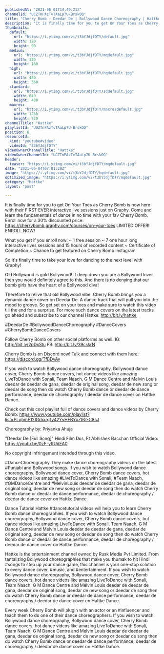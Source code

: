 ```yaml
---
publishedAt: "2021-06-01T14:49:21Z"
channelId: "UCZTnPAzTvTAaLp7U-BrskOQ"
title: "Cherry Bomb - Deedar De | Bollywood Dance Choreography | Hattke"
description: "It is finally time for you to get On Your Toes as Cherry Bomb is now here with their FIRST EVER interactive live sessions just on Graphy. Come and learn the fundamentals of dance in no time with your fav Cherry Bomb. \nEnroll now for a 30% discounted price: https://cherrybomb.graphy.com/courses/on-your-toes LIMITED OFFER! ENROLL NOW! \n\nWhat you get if you enroll now: \n~ 1 free session \n~ 7 one hour long interactive lives sessions and 15 hours of recorded content \n~ Certificate of Completion \n~ Chance to get featured on Cherry Bomb Instagram\n\nSo it's finally time to take your love for dancing to the next level with Graphy! \n\nOld Bollywood is gold Bollywood! If deep down you are a Bollywood lover then you would definitely agree to this. And there is no denying that our bomb girls have the heart of a Bollywood diva! \n\nTherefore to relive that old Bollywood vibe, Cherry Bomb brings you a dynamic dance cover on Deedar De. A dance track that will pull you into the mood to groove. So get set on your toes and make sure to watch this video till the end for a surprise. For more such dance covers on the latest tracks go ahead and subscribe to our channel Hattke: http://bit.ly/hattke_\n\n#DeedarDe #BollywoodDanceChoreography #DanceCovers #CherryBombDanceCovers\n\nFollow Cherry Bomb on other social platforms as well: \nIG: http://bit.ly/2pDxStu \nFB: http://bit.ly/39cskrN\n\nCherry Bomb is on Discord now! Talk and connect with them here: https://discord.gg/TfBDvAv\n\nIf you wish to watch Bollywood dance choreography, Bollywood dance cover, Cherry Bomb dance covers, hot dance videos like amazing LiveToDance with Sonali, Team Naach, G M Dance Centre and Melvin Louis deedar de deedar de gana, deedar de original song, deedar de new song or deedar de song then do watch Cherry Bomb dance or deedar de dance performance, deedar de choreography / deedar de dance cover on Hattke Dance. \n\nCheck out this cool playlist full of dance covers and dance videos by Cherry Bomb: https://www.youtube.com/playlist?list=PLqhmE12IGrhxrg1y42YvHFBYuZ9G-C8sJ\n\nChoreography by: Priyanka Ahuja\n\n\"Deedar De [Full Song]\" Hindi Film Dus, Ft Abhishek Bacchan\nOfficial Video: https://youtu.be/0zF-yRUdEA0\n\nNo copyright infringement intended through this video.\n\n#DanceChoreography\nThey make dance choreography videos on the latest #Punjabi and Bollywood songs. If you wish to watch Bollywood dance choreography, Bollywood dance cover, Cherry Bomb dance covers, hot dance videos like amazing #LiveToDance with Sonali, #Team Naach, #GMDanceCentre and #MelvinLouis deedar de deedar de gana, deedar de original song, deedar de new song or deedar de song then do watch Cherry Bomb dance or deedar de dance performance, deedar de choreography / deedar de dance cover on Hattke Dance. \n\nDance Tutorial\nHattke #dancetutorial videos will help you to learn Cherry Bomb dance choreographies. If you wish to watch Bollywood dance choreography, Bollywood dance cover, Cherry Bomb dance covers, hot dance videos like amazing LiveToDance with Sonali, Team Naach, G M Dance Centre and Melvin Louis deedar de deedar de gana, deedar de original song, deedar de new song or deedar de song then do watch Cherry Bomb dance or deedar de dance performance, deedar de choreography / deedar de dance cover on Hattke Dance. \n\nHattke is the entertainment channel owned by Rusk Media Pvt Limited. From tantalizing Bollywood choreographies that make you thumak to hit Hindi #songs to step up your dance game, this channel is your one-stop solution to every dance cover, #music, and #entertainment. If you wish to watch Bollywood dance choreography, Bollywood dance cover, Cherry Bomb dance covers, hot dance videos like amazing LiveToDance with Sonali, Team Naach, G M Dance Centre and Melvin Louis deedar de deedar de gana, deedar de original song, deedar de new song or deedar de song then do watch Cherry Bomb dance or deedar de dance performance, deedar de choreography / deedar de dance cover on Hattke Dance. \n\nEvery week Cherry Bomb will plugin with an actor or an #influencer and teach them to do one of their dance choreographers. If you wish to watch Bollywood dance choreography, Bollywood dance cover, Cherry Bomb dance covers, hot dance videos like amazing LiveToDance with Sonali, Team Naach, G M Dance Centre and Melvin Louis deedar de deedar de gana, deedar de original song, deedar de new song or deedar de song then do watch Cherry Bomb dance or deedar de dance performance, deedar de choreography / deedar de dance cover on Hattke Dance."
thumbnails:
  default:
    url: "https://i.ytimg.com/vi/t3bYJdjfDTY/default.jpg"
    width: 120
    height: 90
  medium:
    url: "https://i.ytimg.com/vi/t3bYJdjfDTY/mqdefault.jpg"
    width: 320
    height: 180
  high:
    url: "https://i.ytimg.com/vi/t3bYJdjfDTY/hqdefault.jpg"
    width: 480
    height: 360
  standard:
    url: "https://i.ytimg.com/vi/t3bYJdjfDTY/sddefault.jpg"
    width: 640
    height: 480
  maxres:
    url: "https://i.ytimg.com/vi/t3bYJdjfDTY/maxresdefault.jpg"
    width: 1280
    height: 720
channelTitle: "Hattke"
playlistId: "UUZTnPAzTvTAaLp7U-BrskOQ"
position: 6
resourceId:
  kind: "youtube#video"
  videoId: "t3bYJdjfDTY"
videoOwnerChannelTitle: "Hattke"
videoOwnerChannelId: "UCZTnPAzTvTAaLp7U-BrskOQ"
header:
  teaser: "https://i.ytimg.com/vi/t3bYJdjfDTY/mqdefault.jpg"
date: "2021-06-04T07:01:28Z"
image: "https://i.ytimg.com/vi/t3bYJdjfDTY/hqdefault.jpg"
optimized_image: "https://i.ytimg.com/vi/t3bYJdjfDTY/mqdefault.jpg"
category: "hattke"
layout: "post"

---
```

It is finally time for you to get On Your Toes as Cherry Bomb is now here with their FIRST EVER interactive live sessions just on Graphy. Come and learn the fundamentals of dance in no time with your fav Cherry Bomb. 
Enroll now for a 30% discounted price: https://cherrybomb.graphy.com/courses/on-your-toes LIMITED OFFER! ENROLL NOW! 

What you get if you enroll now: 
~ 1 free session 
~ 7 one hour long interactive lives sessions and 15 hours of recorded content 
~ Certificate of Completion 
~ Chance to get featured on Cherry Bomb Instagram

So it's finally time to take your love for dancing to the next level with Graphy! 

Old Bollywood is gold Bollywood! If deep down you are a Bollywood lover then you would definitely agree to this. And there is no denying that our bomb girls have the heart of a Bollywood diva! 

Therefore to relive that old Bollywood vibe, Cherry Bomb brings you a dynamic dance cover on Deedar De. A dance track that will pull you into the mood to groove. So get set on your toes and make sure to watch this video till the end for a surprise. For more such dance covers on the latest tracks go ahead and subscribe to our channel Hattke: http://bit.ly/hattke_

#DeedarDe #BollywoodDanceChoreography #DanceCovers #CherryBombDanceCovers

Follow Cherry Bomb on other social platforms as well: 
IG: http://bit.ly/2pDxStu 
FB: http://bit.ly/39cskrN

Cherry Bomb is on Discord now! Talk and connect with them here: https://discord.gg/TfBDvAv

If you wish to watch Bollywood dance choreography, Bollywood dance cover, Cherry Bomb dance covers, hot dance videos like amazing LiveToDance with Sonali, Team Naach, G M Dance Centre and Melvin Louis deedar de deedar de gana, deedar de original song, deedar de new song or deedar de song then do watch Cherry Bomb dance or deedar de dance performance, deedar de choreography / deedar de dance cover on Hattke Dance. 

Check out this cool playlist full of dance covers and dance videos by Cherry Bomb: https://www.youtube.com/playlist?list=PLqhmE12IGrhxrg1y42YvHFBYuZ9G-C8sJ

Choreography by: Priyanka Ahuja

"Deedar De [Full Song]" Hindi Film Dus, Ft Abhishek Bacchan
Official Video: https://youtu.be/0zF-yRUdEA0

No copyright infringement intended through this video.

#DanceChoreography
They make dance choreography videos on the latest #Punjabi and Bollywood songs. If you wish to watch Bollywood dance choreography, Bollywood dance cover, Cherry Bomb dance covers, hot dance videos like amazing #LiveToDance with Sonali, #Team Naach, #GMDanceCentre and #MelvinLouis deedar de deedar de gana, deedar de original song, deedar de new song or deedar de song then do watch Cherry Bomb dance or deedar de dance performance, deedar de choreography / deedar de dance cover on Hattke Dance. 

Dance Tutorial
Hattke #dancetutorial videos will help you to learn Cherry Bomb dance choreographies. If you wish to watch Bollywood dance choreography, Bollywood dance cover, Cherry Bomb dance covers, hot dance videos like amazing LiveToDance with Sonali, Team Naach, G M Dance Centre and Melvin Louis deedar de deedar de gana, deedar de original song, deedar de new song or deedar de song then do watch Cherry Bomb dance or deedar de dance performance, deedar de choreography / deedar de dance cover on Hattke Dance. 

Hattke is the entertainment channel owned by Rusk Media Pvt Limited. From tantalizing Bollywood choreographies that make you thumak to hit Hindi #songs to step up your dance game, this channel is your one-stop solution to every dance cover, #music, and #entertainment. If you wish to watch Bollywood dance choreography, Bollywood dance cover, Cherry Bomb dance covers, hot dance videos like amazing LiveToDance with Sonali, Team Naach, G M Dance Centre and Melvin Louis deedar de deedar de gana, deedar de original song, deedar de new song or deedar de song then do watch Cherry Bomb dance or deedar de dance performance, deedar de choreography / deedar de dance cover on Hattke Dance. 

Every week Cherry Bomb will plugin with an actor or an #influencer and teach them to do one of their dance choreographers. If you wish to watch Bollywood dance choreography, Bollywood dance cover, Cherry Bomb dance covers, hot dance videos like amazing LiveToDance with Sonali, Team Naach, G M Dance Centre and Melvin Louis deedar de deedar de gana, deedar de original song, deedar de new song or deedar de song then do watch Cherry Bomb dance or deedar de dance performance, deedar de choreography / deedar de dance cover on Hattke Dance.